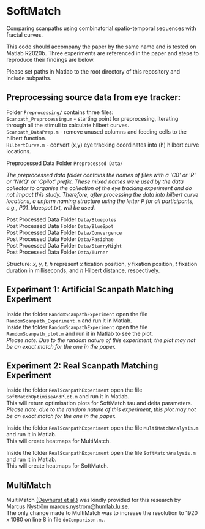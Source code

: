# SoftMatch
Comparing scanpaths using combinatorial spatio-temporal sequences with fractal curves.
 
This code should accompany the paper by the same name and is tested on Matlab R2020b. Three experiments are referenced in the paper and steps to reproduce their findings are below.   

Please set paths in Matlab to the root directory of this repository and include subpaths.

## Preprocessing source data from eye tracker: 
Folder `Preprocessing/` contains three files:   
`Scanpath_Preprocessing.m` - starting point for preprocesing, iterating through all the stimuli to calculate hilbert curves.   
`Scanpath_DataPrep.m` - remove unused columns and feeding cells to the hilbert function.   
`HilbertCurve.m` - convert (x,y) eye tracking coordinates into (h) hilbert curve locations.   

Preprocessed Data Folder `Preprocessed Data/`

_The preprocessed data folder contains the names of files with a 'C0' or 'R' or 'NMQ' or 'Cpilot' prefix. These mixed names were used by the data collector to organise the collection of the eye tracking experiment and do not impact this study. Therefore, after processing the data into hilbert curve locations, a unform naming structure using the letter P for all participants, e.g., P01_bluespot.txt, will be used._

Post Processed Data Folder `Data/Bluepoles`   
Post Processed Data Folder `Data/BlueSpot`   
Post Processed Data Folder `Data/Convergence`   
Post Processed Data Folder `Data/Pasiphae`   
Post Processed Data Folder `Data/StarryNight`   
Post Processed Data Folder `Data/Turner`   

Structure: _x, y, t, h_ represent _x_ fixation position, _y_ fixation position, _t_ fixation duration in milliseconds, and _h_ Hilbert distance, respectively. 

## Experiment 1: Artificial Scanpath Matching Experiment
Inside the folder `RandomScanpathExperiment` open the file `RandomScanpath_Experiment.m` and run it in Matlab.   
Inside the folder `RandomScanpathExperiment` open the file `RandomScanpath_plot.m` and run it in Matlab to see the plot.   
_Please note: Due to the random nature of this experiment, the plot may not be an exact match for the one in the paper._   

## Experiment 2: Real Scanpath Matching Experiment
Inside the folder `RealScanpathExperiment` open the file `SoftMatchOptimiseAndPlot.m` and run it in Matlab.   
This will return optimisation plots for SoftMatch tau and delta parameters.   
_Please note: due to the random nature of this experiment, this plot may not be an exact match for the one in the paper._   

Inside the folder `RealScanpathExperiment` open the file `MultiMatchAnalysis.m` and run it in Matlab.   
This will create heatmaps for MultiMatch.   

Inside the folder `RealScanpathExperiment` open the file `SoftMatchAnalysis.m` and run it in Matlab.   
This will create heatmaps for SoftMatch.   

## MultiMatch
MultiMatch [(Dewhurst et al.)](https://link.springer.com/article/10.3758/s13428-012-0212-2) was kindly provided for this research by Marcus Nyström marcus.nystrom@humlab.lu.se.   
The only change made to MultiMatch was to increase the resolution to 1920 x 1080 on line 8 in file `doComparison.m.`.  
 
